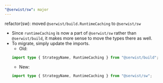 ```yaml
---
"@serwist/sw": major
---
```


refactor(sw): moved `@serwist/build.RuntimeCaching` to `@serwist/sw`

- Since `runtimeCaching` is now a part of `@serwist/sw` rather than `@serwist/build`, it makes more sense to move the types there as well.
- To migrate, simply update the imports.
  - Old:
  ```ts
  import type { StrategyName, RuntimeCaching } from "@serwist/build";
  ```
  - New:
  ```ts
  import type { StrategyName, RuntimeCaching } from "@serwist/sw";
  ```
